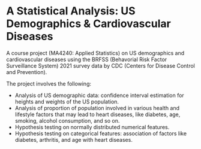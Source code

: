 # A Statistical Analysis: US Demographics & Cardiovascular Diseases
A course project (MA4240: Applied Statistics) on US demographics and cardiovascular diseases using the BRFSS (Behavorial Risk Factor Surveillance System) 2021 survey data by CDC (Centers for Disease Control and Prevention).

The project involves the following:

- Analysis of US demographic data: confidence interval estimation for heights and weights of the US population.
- Analysis of proportion of population involved in various health and lifestyle factors that may lead to heart diseases, like diabetes, age, smoking, alcohol consumption, and so on.
- Hypothesis testing on normally distributed numerical features.
- Hypothesis testing on categorical features: association of factors like diabetes, arthritis, and age with heart diseases.
